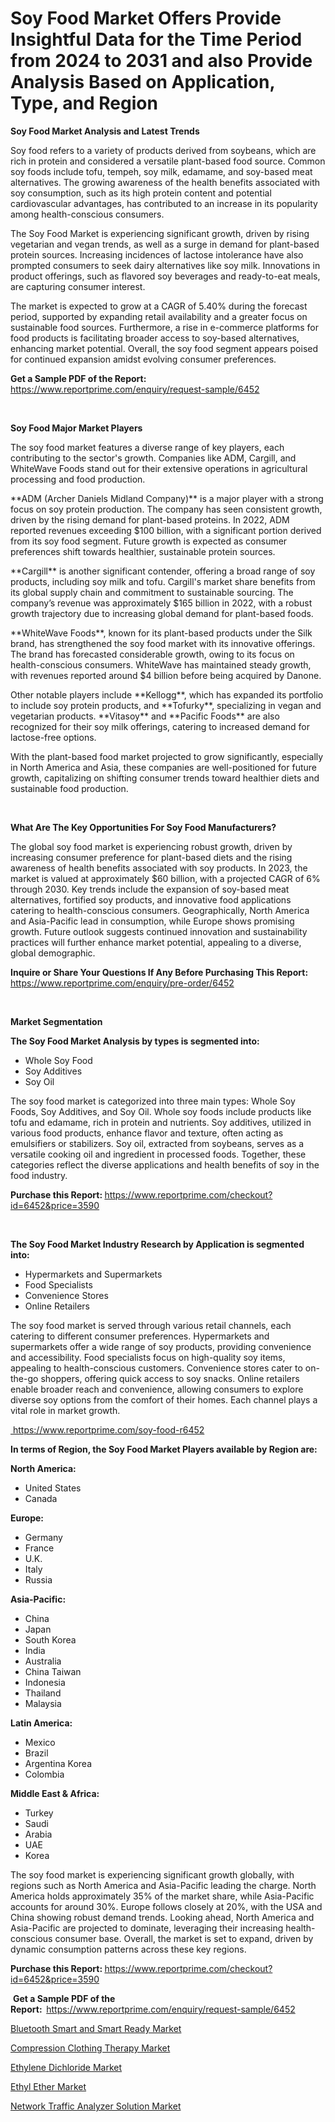 <p><h1>Soy Food Market Offers Provide Insightful Data for the Time Period from 2024 to 2031 and also Provide Analysis Based on Application, Type, and Region</h1></p><p><strong>Soy Food Market Analysis and Latest Trends</strong></p>
<p><p>Soy food refers to a variety of products derived from soybeans, which are rich in protein and considered a versatile plant-based food source. Common soy foods include tofu, tempeh, soy milk, edamame, and soy-based meat alternatives. The growing awareness of the health benefits associated with soy consumption, such as its high protein content and potential cardiovascular advantages, has contributed to an increase in its popularity among health-conscious consumers.</p><p>The Soy Food Market is experiencing significant growth, driven by rising vegetarian and vegan trends, as well as a surge in demand for plant-based protein sources. Increasing incidences of lactose intolerance have also prompted consumers to seek dairy alternatives like soy milk. Innovations in product offerings, such as flavored soy beverages and ready-to-eat meals, are capturing consumer interest.</p><p>The market is expected to grow at a CAGR of 5.40% during the forecast period, supported by expanding retail availability and a greater focus on sustainable food sources. Furthermore, a rise in e-commerce platforms for food products is facilitating broader access to soy-based alternatives, enhancing market potential. Overall, the soy food segment appears poised for continued expansion amidst evolving consumer preferences.</p></p>
<p><strong>Get a Sample PDF of the Report:&nbsp;</strong> <a href="https://www.reportprime.com/enquiry/request-sample/6452?utm_campaign=1846&utm_medium=2&utm_source=Github&utm_content=ia&utm_term=25112024&utm_id=soy-food">https://www.reportprime.com/enquiry/request-sample/6452</a></p>
<p>&nbsp;</p>
<p><strong>Soy Food Major Market Players</strong></p>
<p><p>The soy food market features a diverse range of key players, each contributing to the sector's growth. Companies like ADM, Cargill, and WhiteWave Foods stand out for their extensive operations in agricultural processing and food production.</p><p>**ADM (Archer Daniels Midland Company)** is a major player with a strong focus on soy protein production. The company has seen consistent growth, driven by the rising demand for plant-based proteins. In 2022, ADM reported revenues exceeding $100 billion, with a significant portion derived from its soy food segment. Future growth is expected as consumer preferences shift towards healthier, sustainable protein sources.</p><p>**Cargill** is another significant contender, offering a broad range of soy products, including soy milk and tofu. Cargill's market share benefits from its global supply chain and commitment to sustainable sourcing. The company’s revenue was approximately $165 billion in 2022, with a robust growth trajectory due to increasing global demand for plant-based foods.</p><p>**WhiteWave Foods**, known for its plant-based products under the Silk brand, has strengthened the soy food market with its innovative offerings. The brand has forecasted considerable growth, owing to its focus on health-conscious consumers. WhiteWave has maintained steady growth, with revenues reported around $4 billion before being acquired by Danone.</p><p>Other notable players include **Kellogg**, which has expanded its portfolio to include soy protein products, and **Tofurky**, specializing in vegan and vegetarian products. **Vitasoy** and **Pacific Foods** are also recognized for their soy milk offerings, catering to increased demand for lactose-free options.</p><p>With the plant-based food market projected to grow significantly, especially in North America and Asia, these companies are well-positioned for future growth, capitalizing on shifting consumer trends toward healthier diets and sustainable food production.</p></p>
<p>&nbsp;</p>
<p><strong>What Are The Key Opportunities For Soy Food Manufacturers?</strong></p>
<p><p>The global soy food market is experiencing robust growth, driven by increasing consumer preference for plant-based diets and the rising awareness of health benefits associated with soy products. In 2023, the market is valued at approximately $60 billion, with a projected CAGR of 6% through 2030. Key trends include the expansion of soy-based meat alternatives, fortified soy products, and innovative food applications catering to health-conscious consumers. Geographically, North America and Asia-Pacific lead in consumption, while Europe shows promising growth. Future outlook suggests continued innovation and sustainability practices will further enhance market potential, appealing to a diverse, global demographic.</p></p>
<p><strong>Inquire or Share Your Questions If Any Before Purchasing This Report:</strong> <a href="https://www.reportprime.com/enquiry/pre-order/6452?utm_campaign=1846&utm_medium=2&utm_source=Github&utm_content=ia&utm_term=25112024&utm_id=soy-food">https://www.reportprime.com/enquiry/pre-order/6452</a></p>
<p>&nbsp;</p>
<p><strong>Market Segmentation</strong></p>
<p><strong>The Soy Food Market Analysis by types is segmented into:</strong></p>
<p><ul><li>Whole Soy Food</li><li>Soy Additives</li><li>Soy Oil</li></ul></p>
<p><p>The soy food market is categorized into three main types: Whole Soy Foods, Soy Additives, and Soy Oil. Whole soy foods include products like tofu and edamame, rich in protein and nutrients. Soy additives, utilized in various food products, enhance flavor and texture, often acting as emulsifiers or stabilizers. Soy oil, extracted from soybeans, serves as a versatile cooking oil and ingredient in processed foods. Together, these categories reflect the diverse applications and health benefits of soy in the food industry.</p></p>
<p><strong>Purchase this Report:&nbsp;</strong><a href="https://www.reportprime.com/checkout?id=6452&price=3590&utm_campaign=1846&utm_medium=2&utm_source=Github&utm_content=ia&utm_term=25112024&utm_id=soy-food">https://www.reportprime.com/checkout?id=6452&price=3590</a></p>
<p>&nbsp;</p>
<p><strong>The Soy Food Market Industry Research by Application is segmented into:</strong></p>
<p><ul><li>Hypermarkets and Supermarkets</li><li>Food Specialists</li><li>Convenience Stores</li><li>Online Retailers</li></ul></p>
<p><p>The soy food market is served through various retail channels, each catering to different consumer preferences. Hypermarkets and supermarkets offer a wide range of soy products, providing convenience and accessibility. Food specialists focus on high-quality soy items, appealing to health-conscious customers. Convenience stores cater to on-the-go shoppers, offering quick access to soy snacks. Online retailers enable broader reach and convenience, allowing consumers to explore diverse soy options from the comfort of their homes. Each channel plays a vital role in market growth.</p></p>
<p><a href="https://www.reportprime.com/soy-food-r6452?utm_campaign=1846&utm_medium=2&utm_source=Github&utm_content=ia&utm_term=25112024&utm_id=soy-food">&nbsp;https://www.reportprime.com/soy-food-r6452</a></p>
<p><strong>In terms of Region, the Soy Food Market Players available by Region are:</strong></p>
<p>
    <p> <strong> North America: </strong>
        <ul>
            <li>United States</li>
            <li>Canada</li>
        </ul>
        </p> 
    <p> <strong> Europe: </strong>
        <ul>
            <li>Germany</li>
            <li>France</li>
            <li>U.K.</li>
            <li>Italy</li>
            <li>Russia</li>
        </ul>
        </p> 
    <p> <strong> Asia-Pacific: </strong>
        <ul>
            <li>China</li>
            <li>Japan</li>
            <li>South Korea</li>
            <li>India</li>
            <li>Australia</li>
            <li>China Taiwan</li>
            <li>Indonesia</li>
            <li>Thailand</li>
            <li>Malaysia</li>
        </ul>
        </p> 
    <p> <strong> Latin America: </strong>
        <ul>
            <li>Mexico</li>
            <li>Brazil</li>
            <li>Argentina Korea</li>
            <li>Colombia</li>
        </ul>
        </p> 
    <p> <strong> Middle East & Africa: </strong>
        <ul>
            <li>Turkey</li>
            <li>Saudi</li>
            <li>Arabia</li>
            <li>UAE</li>
            <li>Korea</li>
        </ul>
    </p>
    </p>
<p><p>The soy food market is experiencing significant growth globally, with regions such as North America and Asia-Pacific leading the charge. North America holds approximately 35% of the market share, while Asia-Pacific accounts for around 30%. Europe follows closely at 20%, with the USA and China showing robust demand trends. Looking ahead, North America and Asia-Pacific are projected to dominate, leveraging their increasing health-conscious consumer base. Overall, the market is set to expand, driven by dynamic consumption patterns across these key regions.</p></p>
<p><strong>Purchase this Report: </strong><a href="https://www.reportprime.com/checkout?id=6452&price=3590&utm_campaign=1846&utm_medium=2&utm_source=Github&utm_content=ia&utm_term=25112024&utm_id=soy-food">https://www.reportprime.com/checkout?id=6452&price=3590</a></p>
<p>&nbsp;<strong>Get a Sample PDF of the Report:&nbsp;&nbsp;</strong><a href="https://www.reportprime.com/enquiry/request-sample/6452?utm_campaign=1846&utm_medium=2&utm_source=Github&utm_content=ia&utm_term=25112024&utm_id=soy-food">https://www.reportprime.com/enquiry/request-sample/6452</a></p>
<p><strong></strong></p>
<p><p><a href="https://www.linkedin.com/pulse/in-depth-analysis-global-bluetooth-smart-ready-market-scope-its-sisuc?utm_campaign=1846&utm_medium=2&utm_source=Github&utm_content=ia&utm_term=25112024&utm_id=soy-food">Bluetooth Smart and Smart Ready Market</a></p><p><a href="https://issuu.com/reportprime-2/docs/compression-clothing-therapy-market_25649268206257?utm_campaign=1846&utm_medium=2&utm_source=Github&utm_content=ia&utm_term=25112024&utm_id=soy-food">Compression Clothing Therapy Market</a></p><p><a href="https://www.linkedin.com/pulse/ethylene-dichloride-market-refracting-trends-consumer-dmh2e?utm_campaign=1846&utm_medium=2&utm_source=Github&utm_content=ia&utm_term=25112024&utm_id=soy-food">Ethylene Dichloride Market</a></p><p><a href="https://www.linkedin.com/pulse/exploring-ethyl-ether-market-dynamics-revenue-analysis-growth-0kake?utm_campaign=1846&utm_medium=2&utm_source=Github&utm_content=ia&utm_term=25112024&utm_id=soy-food">Ethyl Ether Market</a></p><p><a href="https://issuu.com/reportprime-2/docs/network-traffic-analyzer-solution-m_c489d2ba7e99bf?utm_campaign=1846&utm_medium=2&utm_source=Github&utm_content=ia&utm_term=25112024&utm_id=soy-food">Network Traffic Analyzer Solution Market</a></p></p>